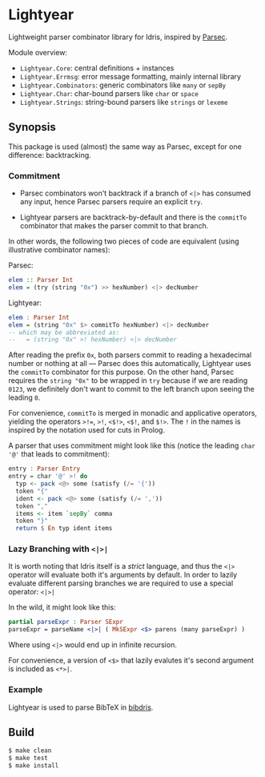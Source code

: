 # Lightyear

Lightweight parser combinator library for Idris,
inspired by [Parsec](http://hackage.haskell.org/package/parsec).

Module overview:
* `Lightyear.Core`: central definitions + instances
* `Lightyear.Errmsg`: error message formatting, mainly internal library
* `Lightyear.Combinators`: generic combinators like `many` or `sepBy`
* `Lightyear.Char`: char-bound parsers like `char` or `space`
* `Lightyear.Strings`: string-bound parsers like `strings` or `lexeme`

## Synopsis

This package is used (almost) the same way as Parsec, except for one difference: backtracking.

### Commitment
* Parsec combinators
  won't backtrack if a branch of `<|>` has consumed any input, hence Parsec
  parsers require an explicit `try`.

* Lightyear parsers are backtrack-by-default and there is
  the `commitTo` combinator that makes the parser commit to that branch.

In other words, the following two pieces of code are equivalent (using illustrative combinator names):

Parsec:
```haskell
elem :: Parser Int
elem = (try (string "0x") >> hexNumber) <|> decNumber
```

Lightyear:
```haskell
elem : Parser Int
elem = (string "0x" $> commitTo hexNumber) <|> decNumber
-- which may be abbreviated as:
--   = (string "0x" >! hexNumber) <|> decNumber
```

After reading the prefix `0x`, both parsers commit to reading a hexadecimal number
or nothing at all — Parsec does this automatically, Lightyear uses the `commitTo` combinator
for this purpose.
On the other hand, Parsec requires the `string "0x"` to be wrapped in `try` because
if we are reading `0123`, we definitely don't want to commit to the left branch
upon seeing the leading `0`.

For convenience, `commitTo` is merged in monadic and applicative operators,
yielding the operators `>!=`, `>!`, `<$!>`, `<$!`, and `$!>`.
The `!` in the names is inspired by the notation used for cuts in Prolog.

A parser that uses commitment might look like this (notice the leading
`char '@'` that leads to commitment):
```haskell
entry : Parser Entry
entry = char '@' >! do
  typ <- pack <@> some (satisfy (/= '{'))
  token "{"
  ident <- pack <@> some (satisfy (/= ','))
  token ","
  items <- item `sepBy` comma
  token "}"
  return $ En typ ident items
```

### Lazy Branching with `<|>|`

It is worth noting that Idris itself is a _strict_ language, and thus the `<|>`
operator will evaluate both it's arguments by default. In order to lazily
evaluate different parsing branches we are required to use a special operator:
`<|>|`

In the wild, it might look like this:

```idris
partial parseExpr : Parser SExpr
parseExpr = parseName <|>| ( MkSExpr <$> parens (many parseExpr) )
```

Where using `<|>` would end up in infinite recursion.

For convenience, a version of `<$>` that lazily evalutes it's second argument is
included as `<*>|`.

### Example
Lightyear is used to parse BibTeX in <a href="https://github.com/ziman/bibdris/blob/master/Bibtex.idr">bibdris</a>.

## Build
```bash
$ make clean
$ make test
$ make install
```
